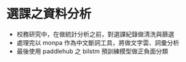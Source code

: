 # 選課之資料分析
- 校務研究中，在做統計分析之前，對選課紀錄做清洗與篩選
- 處理完以 monpa 作為中文斷詞工具，將做文字雲、詞彙分析
- 最後使用 paddlehub 之 bilstm 預訓練模型做正負面分類
